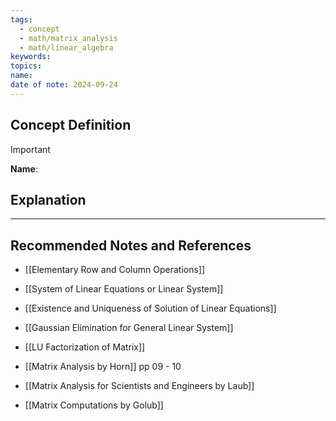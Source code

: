 ```yaml
---
tags:
  - concept
  - math/matrix_analysis
  - math/linear_algebra
keywords: 
topics: 
name: 
date of note: 2024-09-24
---
```


## Concept Definition

>[!important]
>**Name**: 



## Explanation





-----------
##  Recommended Notes and References


- [[Elementary Row and Column Operations]]
- [[System of Linear Equations or Linear System]]
- [[Existence and Uniqueness of Solution of Linear Equations]]
- [[Gaussian Elimination for General Linear System]]
- [[LU Factorization of Matrix]]


- [[Matrix Analysis by Horn]] pp 09 - 10
- [[Matrix Analysis for Scientists and Engineers by Laub]]
- [[Matrix Computations by Golub]]